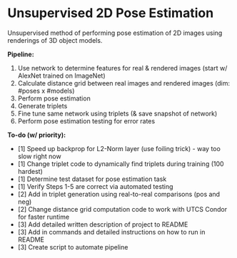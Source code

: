 # Unsupervised 2D Pose Estimation

Unsupervised method of performing pose estimation of 2D images using renderings of 3D object models.

**Pipeline:**
  1) Use network to determine features for real & rendered images (start w/ AlexNet trained on ImageNet)
  2) Calculate distance grid between real images and rendered images (dim: #poses x #models)
  3) Perform pose estimation 
  4) Generate triplets 
  5) Fine tune same network using triplets (& save snapshot of network)
  6) Perform pose estimation testing for error rates

**To-do (w/ priority):**  
  * [1] Speed up backprop for L2-Norm layer (use foiling trick) - way too slow right now
  * [1] Change triplet code to dynamically find triplets during training (100 hardest)
  * [1] Determine test dataset for pose estimation task  
  * [1] Verify Steps 1-5 are correct via automated testing
  * [2] Add in triplet generation using real-to-real comparisons (pos and neg)
  * [2] Change distance grid computation code to work with UTCS Condor for faster runtime
  * [3] Add detailed written description of project to README
  * [3] Add in commands and detailed instructions on how to run in README
  * [3] Create script to automate pipeline  
